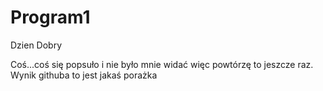 # Program1
Dzien Dobry

Coś...coś się popsuło i nie było mnie widać więc powtórzę to jeszcze raz. Wynik githuba to jest jakaś porażka
